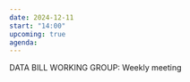 ```yaml
---
date: 2024-12-11
start: "14:00"
upcoming: true
agenda: 
--- 
```

DATA BILL WORKING GROUP: Weekly meeting